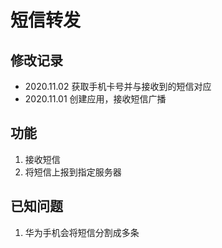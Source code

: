 # 短信转发

## 修改记录
- 2020.11.02 获取手机卡号并与接收到的短信对应
- 2020.11.01 创建应用，接收短信广播

## 功能
1. 接收短信
2. 将短信上报到指定服务器

## 已知问题
1. 华为手机会将短信分割成多条